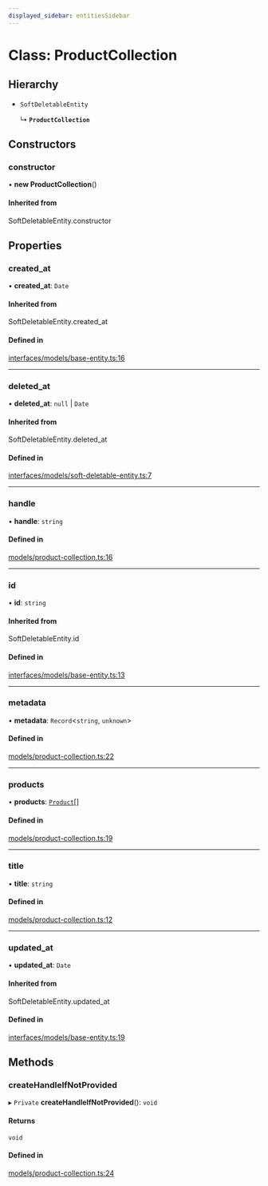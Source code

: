 ```yaml
---
displayed_sidebar: entitiesSidebar
---
```


# Class: ProductCollection

## Hierarchy

- `SoftDeletableEntity`

  ↳ **`ProductCollection`**

## Constructors

### constructor

• **new ProductCollection**()

#### Inherited from

SoftDeletableEntity.constructor

## Properties

### created\_at

• **created\_at**: `Date`

#### Inherited from

SoftDeletableEntity.created\_at

#### Defined in

[interfaces/models/base-entity.ts:16](https://github.com/cloudnepal/medusa/blob/546577a8/packages/medusa/src/interfaces/models/base-entity.ts#L16)

___

### deleted\_at

• **deleted\_at**: ``null`` \| `Date`

#### Inherited from

SoftDeletableEntity.deleted\_at

#### Defined in

[interfaces/models/soft-deletable-entity.ts:7](https://github.com/cloudnepal/medusa/blob/546577a8/packages/medusa/src/interfaces/models/soft-deletable-entity.ts#L7)

___

### handle

• **handle**: `string`

#### Defined in

[models/product-collection.ts:16](https://github.com/cloudnepal/medusa/blob/546577a8/packages/medusa/src/models/product-collection.ts#L16)

___

### id

• **id**: `string`

#### Inherited from

SoftDeletableEntity.id

#### Defined in

[interfaces/models/base-entity.ts:13](https://github.com/cloudnepal/medusa/blob/546577a8/packages/medusa/src/interfaces/models/base-entity.ts#L13)

___

### metadata

• **metadata**: `Record`<`string`, `unknown`\>

#### Defined in

[models/product-collection.ts:22](https://github.com/cloudnepal/medusa/blob/546577a8/packages/medusa/src/models/product-collection.ts#L22)

___

### products

• **products**: [`Product`](Product.md)[]

#### Defined in

[models/product-collection.ts:19](https://github.com/cloudnepal/medusa/blob/546577a8/packages/medusa/src/models/product-collection.ts#L19)

___

### title

• **title**: `string`

#### Defined in

[models/product-collection.ts:12](https://github.com/cloudnepal/medusa/blob/546577a8/packages/medusa/src/models/product-collection.ts#L12)

___

### updated\_at

• **updated\_at**: `Date`

#### Inherited from

SoftDeletableEntity.updated\_at

#### Defined in

[interfaces/models/base-entity.ts:19](https://github.com/cloudnepal/medusa/blob/546577a8/packages/medusa/src/interfaces/models/base-entity.ts#L19)

## Methods

### createHandleIfNotProvided

▸ `Private` **createHandleIfNotProvided**(): `void`

#### Returns

`void`

#### Defined in

[models/product-collection.ts:24](https://github.com/cloudnepal/medusa/blob/546577a8/packages/medusa/src/models/product-collection.ts#L24)
